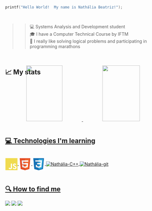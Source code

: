 ```cpp
printf("Hello World!  My name is Nathália Beatriz!");
```
<br>

<div>
  
  >> 💻 Systems Analysis and Development student <br>
  >> 🎓 I have a Computer Technical Course by IFTM <br>
  >> 🎈 I really like solving logical problems and participating in programming marathons <br>
</div>

<br>

## 📈 My stats

<div align="center" style="margin-top: -60px">
  <a href="https://github.com/nathaliabeatriz">
  <img height="180em" width="48%" src="https://github-readme-stats.vercel.app/api?username=nathaliabeatriz&show_icons=true&theme=tokyonight&include_all_commits=true&count_private=true"/>
 <img height="180em" width="49%" src="https://github-readme-stats.vercel.app/api/top-langs/?username=nathaliabeatriz&layout=compact&langs_count=7&theme=tokyonight"/>
 </div>
  
<br>
  
## 💻 Technologies I'm learning

<div style="display: inline_block"><br>
  <img align="center" alt="Nathália-Js" width="40px" src="https://raw.githubusercontent.com/devicons/devicon/master/icons/javascript/javascript-plain.svg">
  <img align="center" alt="Nathália-HTML" width="40px" src="https://raw.githubusercontent.com/devicons/devicon/master/icons/html5/html5-original.svg">
  <img align="center" alt="Nathália-CSS" width="40px" src="https://raw.githubusercontent.com/devicons/devicon/master/icons/css3/css3-original.svg">
  <img align="center" alt="Nathália-C++" width="40px" src="https://cdn.jsdelivr.net/gh/devicons/devicon/icons/cplusplus/cplusplus-original.svg">
  <img align="center" alt="Nathália-git" width="30px" src="https://cdn.jsdelivr.net/gh/devicons/devicon/icons/git/git-plain-wordmark.svg">
</div>
  
<br>
  
## 🔍 How to find me
  
 <div> 
  <a href="https://www.linkedin.com/in/nathalia-beatriz/" target="_blank"><img src="https://img.shields.io/badge/-LinkedIn-%230077B5?style=for-the-badge&logo=linkedin&logoColor=white" target="_blank"></a> 
  <a href = "mailto:nathaliabeatriz3101@gmail.com"><img src="https://img.shields.io/badge/-Gmail-%23333?style=for-the-badge&logo=gmail&logoColor=white" target="_blank"></a>
  <a href="https://instagram.com/nathalialeonell" target="_blank"><img src="https://img.shields.io/badge/-Instagram-%23E4405F?style=for-the-badge&logo=instagram&logoColor=white" target="_blank"></a>
</div>

